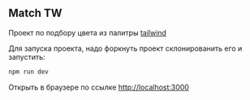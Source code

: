 
## Match TW
Проект по подбору цвета из палитры [tailwind](https://tailwindcss.com/docs/customizing-colors)

Для запуска проекта, надо форкнуть проект склонированить его и запустить:

```bash
npm run dev
```

Открыть в браузере по ссылке [http://localhost:3000](http://localhost:3000) 
